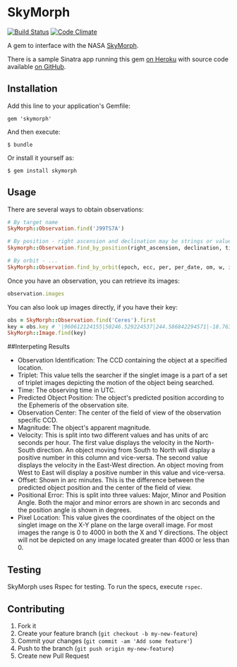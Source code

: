 # SkyMorph

[![Build Status](https://travis-ci.org/spaceappsatlanta/skymorph.png?branch=master)](https://travis-ci.org/spaceappsatlanta/skymorph)
[![Code Climate](https://codeclimate.com/github/spaceappsatlanta/skymorph.png)](https://codeclimate.com/github/spaceappsatlanta/skymorph)

A gem to interface with the NASA [SkyMorph](http://skyview.gsfc.nasa.gov/skymorph/skymorph.html).

There is a sample Sinatra app running this gem [on Heroku](http://skymorph.herokuapp.com/) with source code available [on GitHub](https://github.com/spaceappsatlanta/skynotra).

## Installation

Add this line to your application's Gemfile:

    gem 'skymorph'

And then execute:

    $ bundle

Or install it yourself as:

    $ gem install skymorph

## Usage

There are several ways to obtain observations:

```ruby
# By target name
SkyMorph::Observation.find('J99TS7A')

# By position - right ascension and declination may be strings or value objects
Skymorph::Observation.find_by_position(right_ascension, declination, time)

# By orbit - ...
SkyMorph::Observation.find_by_orbit(epoch, ecc, per, per_date, om, w, i, h)
```

Once you have an observation, you can retrieve its images:

```ruby
observation.images
```

You can also look up images directly, if you have their key:

```ruby
obs = SkyMorph::Observation.find('Ceres').first
key = obs.key # '|960612124155|50246.529224537|244.586842294571|-18.7630733314539|244.964565|-18.55884|7.30|-32.09|-4.65|0.05|0.04|-19.63|2942.15100272039|2568.62273640486|y|'
SkyMorph::Image.find(key)
```
##Interpeting Results

* Observation Identification: The CCD containing the object at a specified location.
* Triplet: This value tells the searcher if the singlet image is a part of a set of triplet images depicting the motion of the object being searched.
* Time: The observing time in UTC.
* Predicted Object Position: The object's predicted position according to the Ephemeris of the observation site.
* Observation Center: The center of the field of view of the observation specific CCD.
* Magnitude: The object's apparent magnitude.
* Velocity: This is split into two different values and has units of arc seconds per hour. The first value displays the velocity in the North-South direction. An object moving from South to North will display a positive number in this column and vice-versa. The second value displays the velocity in the East-West direction. An object moving from West to East will display a positive number in this value and vice-versa.
* Offset: Shown in arc minutes. This is the difference between the predicted object position and the center of the field of view.
* Positional Error: This is split into three values: Major, Minor and Position Angle. Both the major and minor errors are shown in arc seconds and the position angle is shown in degrees.
* Pixel Location: This value gives the coordinates of the object on the singlet image on the X-Y plane on the large overall image. For most images the range is 0 to 4000 in both the X and Y directions. The object will not be depicted on any image located greater than 4000 or less than 0.

## Testing

SkyMorph uses Rspec for testing. To run the specs, execute `rspec`.

## Contributing

1. Fork it
2. Create your feature branch (`git checkout -b my-new-feature`)
3. Commit your changes (`git commit -am 'Add some feature'`)
4. Push to the branch (`git push origin my-new-feature`)
5. Create new Pull Request
